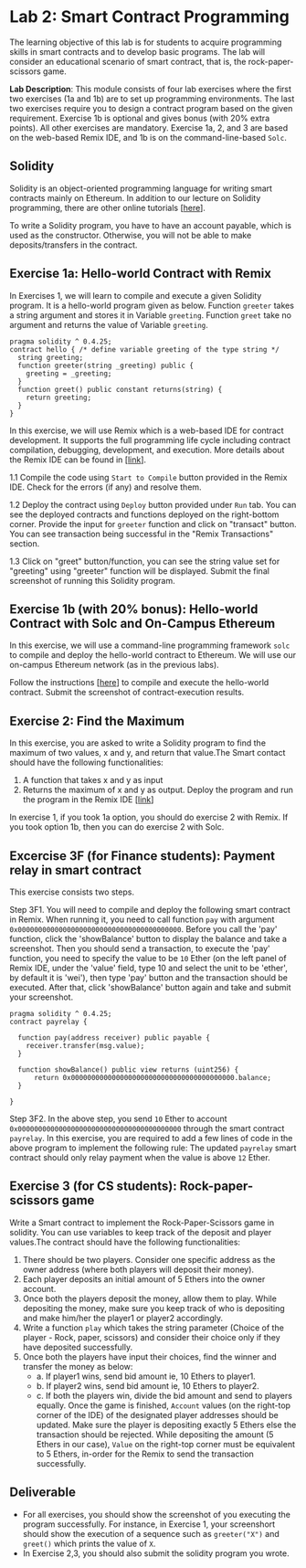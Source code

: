 Lab 2: Smart Contract Programming
===

The learning objective of this lab is for students to acquire programming skills in smart contracts and to develop basic programs. The lab will consider an educational scenario of smart contract, that is, the rock-paper-scissors game. 

**Lab Description**: This module consists of four lab exercises where the first two exercises (1a and 1b) are to set up programming environments. The last two exercises require you to design a contract program based on the given requirement. Exercise 1b is optional and gives bonus (with 20% extra points). All other exercises are mandatory. Exercise 1a, 2, and 3 are based on the web-based Remix IDE, and 1b is on the command-line-based `Solc`. 

Solidity
---

Solidity is an object-oriented programming language for writing smart contracts mainly on Ethereum. In addition to our lecture on Solidity programming, there are other online tutorials [[here](https://solidity.readthedocs.io/en/v0.4.24/introduction-to-smart-contracts.html)].

To write a Solidity program, you have to have an account payable, which is used as the constructor. Otherwise, you will not be able to make deposits/transfers in the contract. 

Exercise 1a: Hello-world Contract with Remix
---

In Exercises 1, we will learn to compile and execute a given Solidity program. It is a hello-world program given as below. Function `greeter` takes a string argument and stores it in Variable `greeting`. Function `greet` take no argument and returns the value of Variable `greeting`.

```
pragma solidity ^ 0.4.25;
contract hello { /* define variable greeting of the type string */  
  string greeting;
  function greeter(string _greeting) public {
    greeting = _greeting;
  } 
  function greet() public constant returns(string) {
    return greeting;
  }
} 
```

In this exercise, we will use Remix which is a web-based IDE for contract development. It supports the full programming life cycle including contract compilation, debugging, development, and execution. More details about the Remix IDE can be found in [[link](https://remix.readthedocs.io/en/latest/)].

1.1 Compile the code using `Start to Compile` button provided in the Remix IDE. Check for the errors (if any) and resolve them.

1.2 Deploy the contract using `Deploy` button provided under `Run` tab. You can see the deployed contracts and functions deployed on the right-bottom corner. Provide the input for `greeter` function and click on "transact" button. You can see transaction being successful in the "Remix Transactions" section. 

1.3 Click on "greet" button/function, you can see the string value set for "greeting" using "greeter" function will be displayed. Submit the final screenshot of running this Solidity program.

Exercise 1b (with 20% bonus): Hello-world Contract with Solc and On-Campus Ethereum
---

In this exercise, we will use a command-line programming framework `solc` to compile and deploy the hello-world contract to Ethereum. We will use our on-campus Ethereum network (as in the previous labs). 

Follow the instructions [[here](README_solc.md)] to compile and execute the hello-world contract. Submit the screenshot of contract-execution results.

Exercise 2: Find the Maximum 
---

In this exercise, you are asked to write a Solidity program to find the maximum of two values, x and y, and return that value.The Smart contact should have the following functionalities:

1. A function that takes x and y as input
2. Returns the maximum of x and y as output. Deploy the program and run the program in the Remix IDE [[link](https://remix.ethereum.org/)]

In exercise 1, if you took 1a option, you should do exercise 2 with Remix. If you took option 1b, then you can do exercise 2 with Solc. 

Excercise 3F (for Finance students): Payment relay in smart contract
---

This exercise consists two steps.

Step 3F1. You will need to compile and deploy the following smart contract in Remix. When running it, you need to call function `pay` with argument `0x0000000000000000000000000000000000000000`. Before you call the 'pay' function, click the 'showBalance' button to display the balance and take a screenshot. Then you should send a transaction, to execute the 'pay' function, you need to specify the value to be `10` Ether (on the left panel of Remix IDE, under the 'value' field, type 10 and select the unit to be 'ether', by default it is 'wei'), then type 'pay' button and the transaction should be executed. After that, click 'showBalance' button again and take and submit your screenshot.

```
pragma solidity ^ 0.4.25;
contract payrelay {
    
  function pay(address receiver) public payable {
    receiver.transfer(msg.value);
  }
  
  function showBalance() public view returns (uint256) {
      return 0x0000000000000000000000000000000000000000.balance;
  }
  
}
```

Step 3F2. In the above step, you send `10` Ether to account `0x0000000000000000000000000000000000000000` through the smart contract `payrelay`. In this exercise, you are required to add a few lines of code in the above program to implement the following rule: The updated `payrelay` smart contract should only relay payment when the value is above `12` Ether.

Exercise 3 (for CS students): Rock-paper-scissors game
---

Write a Smart contract to implement the Rock-Paper-Scissors game in solidity. You can use variables to keep track of the deposit and player values.The contract should have the following functionalities:

1. There should be two players. Consider one specific address as the owner address (where both players will deposit their money).
2. Each player deposits an initial amount of 5 Ethers into the owner account.
3. Once both the players deposit the money, allow them to play. While depositing the money, make sure you keep track of who is depositing and make him/her the player1 or player2 accordingly.
4. Write a function `play` which takes the string parameter (Choice of the player - Rock, paper, scissors) and consider their choice only if they have deposited successfully.
5. Once both the players have input their choices, find the winner and transfer the money as below:
    - a. If player1 wins, send bid amount ie, 10 Ethers to player1.
    - b. If player2 wins, send bid amount ie, 10 Ethers to player2.
    - c. If both the players win, divide the bid amount and send to players equally. Once the game is finished, `Account` values (on the right-top corner of the IDE) of the designated player addresses should be updated. Make sure the player is depositing exactly 5 Ethers else the transaction should be rejected. While depositing the amount (5 Ethers in our case), `Value` on the right-top corner must be equivalent to 5 Ethers, in-order for the Remix to send the transaction successfully.

Deliverable
---

- For all exercises, you should show the screenshot of you executing the program successfully. For instance, in Exercise 1, your screenshort should show the execution of a sequence such as `greeter("X")` and `greet()` which prints the value of `X`.
- In Exercise 2,3, you should also submit the solidity program you wrote.
